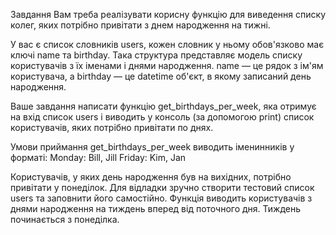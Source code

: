 Завдання
Вам треба реалізувати корисну функцію для виведення списку колег, яких потрібно привітати з днем народження на тижні.

У вас є список словників users, кожен словник у ньому обов'язково має ключі name та birthday. Така структура представляє модель списку користувачів з їх іменами і днями народження. name — це рядок з ім'ям користувача, а birthday — це datetime об'єкт, в якому записаний день народження.

Ваше завдання написати функцію get_birthdays_per_week, яка отримує на вхід список users і виводить у консоль (за допомогою print) список користувачів, яких потрібно привітати по днях.

Умови приймання
get_birthdays_per_week виводить іменинників у форматі:
Monday: Bill, Jill
Friday: Kim, Jan

Користувачів, у яких день народження був на вихідних, потрібно привітати у понеділок.
Для відладки зручно створити тестовий список users та заповнити його самостійно.
Функція виводить користувачів з днями народження на тиждень вперед від поточного дня.
Тиждень починається з понеділка.
